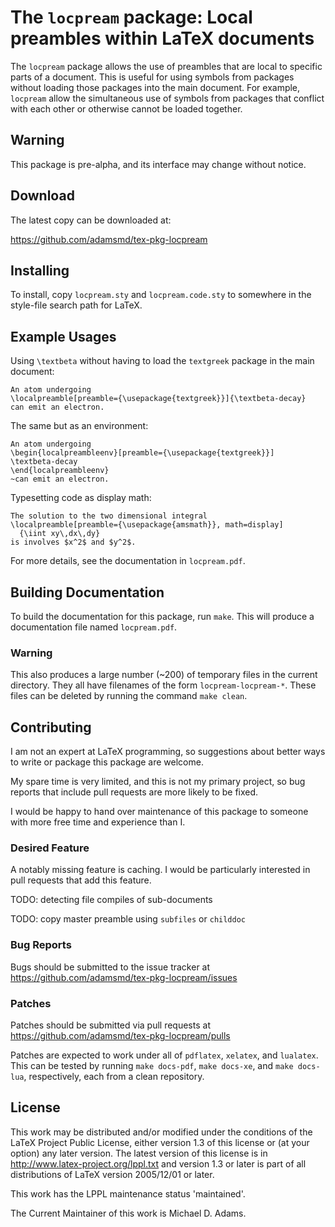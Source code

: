 # The `locpream` package: Local preambles within LaTeX documents

The `locpream` package allows the use of preambles that are local to
specific parts of a document.  This is useful for using symbols from
packages without loading those packages into the main document.  For
example, `locpream` allow the simultaneous use of symbols from packages
that conflict with each other or otherwise cannot be loaded together.

## Warning

This package is pre-alpha, and its interface may change without notice.

## Download

The latest copy can be downloaded at:

https://github.com/adamsmd/tex-pkg-locpream

## Installing

To install, copy `locpream.sty` and `locpream.code.sty` to somewhere in
the style-file search path for LaTeX.

## Example Usages

Using `\textbeta` without having to load the `textgreek` package in the
main document:

    An atom undergoing
    \localpreamble[preamble={\usepackage{textgreek}}]{\textbeta-decay}
    can emit an electron.

The same but as an environment:

    An atom undergoing
    \begin{localpreambleenv}[preamble={\usepackage{textgreek}}]
    \textbeta-decay
    \end{localpreambleenv}
    ~can emit an electron.

Typesetting code as display math:

    The solution to the two dimensional integral
    \localpreamble[preamble={\usepackage{amsmath}}, math=display]
      {\iint xy\,dx\,dy}
    is involves $x^2$ and $y^2$.

For more details, see the documentation in `locpream.pdf`.

## Building Documentation

To build the documentation for this package, run `make`.  This will
produce a documentation file named `locpream.pdf`.

### Warning

This also produces a large number (~200) of temporary files in the
current directory.  They all have filenames of the form
`locpream-locpream-*`.  These files can be deleted by running the
command `make clean`.

## Contributing

I am not an expert at LaTeX programming, so suggestions about better
ways to write or package this package are welcome.

My spare time is very limited, and this is not my primary project, so
bug reports that include pull requests are more likely to be fixed.

I would be happy to hand over maintenance of this package to someone
with more free time and experience than I.

### Desired Feature

A notably missing feature is caching.  I would be particularly
interested in pull requests that add this feature.

TODO: detecting file compiles of sub-documents

TODO: copy master preamble using `subfiles` or `childdoc`

### Bug Reports

Bugs should be submitted to the issue tracker at
https://github.com/adamsmd/tex-pkg-locpream/issues

### Patches

Patches should be submitted via pull requests at
https://github.com/adamsmd/tex-pkg-locpream/pulls

Patches are expected to work under all of `pdflatex`, `xelatex`, and
`lualatex`.  This can be tested by running `make docs-pdf`,
`make docs-xe`, and `make docs-lua`, respectively, each from a clean
repository.

## License

This work may be distributed and/or modified under the
conditions of the LaTeX Project Public License, either version 1.3
of this license or (at your option) any later version.
The latest version of this license is in
  http://www.latex-project.org/lppl.txt
and version 1.3 or later is part of all distributions of LaTeX
version 2005/12/01 or later.

This work has the LPPL maintenance status 'maintained'.

The Current Maintainer of this work is Michael D. Adams.
